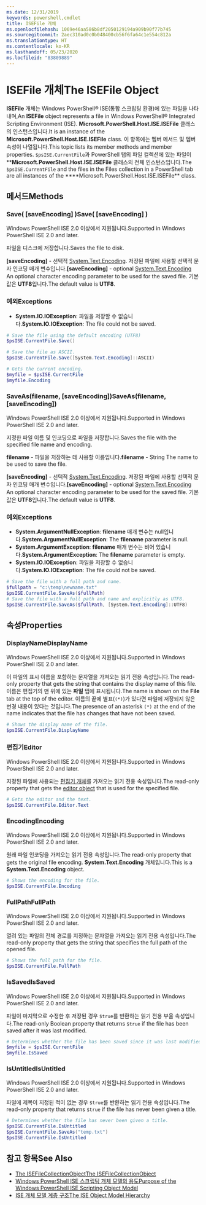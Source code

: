 ```yaml
---
ms.date: 12/31/2019
keywords: powershell,cmdlet
title: ISEFile 개체
ms.openlocfilehash: 1069e46aa586b8df2050129194a909b90f77b745
ms.sourcegitcommit: 2aec310ad0c0b048400cb56f6fa64c1e554c812a
ms.translationtype: HT
ms.contentlocale: ko-KR
ms.lasthandoff: 05/23/2020
ms.locfileid: "83809889"
---
```

# <a name="the-isefile-object"></a><span data-ttu-id="4f19b-103">ISEFile 개체</span><span class="sxs-lookup"><span data-stu-id="4f19b-103">The ISEFile Object</span></span>

<span data-ttu-id="4f19b-104">**ISEFile** 개체는 Windows PowerShell® ISE(통합 스크립팅 환경)에 있는 파일을 나타내며,</span><span class="sxs-lookup"><span data-stu-id="4f19b-104">An **ISEFile** object represents a file in Windows PowerShell® Integrated Scripting Environment (ISE).</span></span> <span data-ttu-id="4f19b-105">**Microsoft.PowerShell.Host.ISE.ISEFile** 클래스의 인스턴스입니다.</span><span class="sxs-lookup"><span data-stu-id="4f19b-105">It is an instance of the **Microsoft.PowerShell.Host.ISE.ISEFile** class.</span></span> <span data-ttu-id="4f19b-106">이 항목에는 멤버 메서드 및 멤버 속성이 나열됩니다.</span><span class="sxs-lookup"><span data-stu-id="4f19b-106">This topic lists its member methods and member properties.</span></span> <span data-ttu-id="4f19b-107">`$psISE.CurrentFile`과 PowerShell 탭의 파일 컬렉션에 있는 파일이 \*\***Microsoft.PowerShell.Host.ISE.ISEFile** 클래스의 전체 인스턴스입니다.</span><span class="sxs-lookup"><span data-stu-id="4f19b-107">The `$psISE.CurrentFile` and the files in the Files collection in a PowerShell tab are all instances of the \*\*\*\*Microsoft.PowerShell.Host.ISE.ISEFile\*\* class.</span></span>

## <a name="methods"></a><span data-ttu-id="4f19b-108">메서드</span><span class="sxs-lookup"><span data-stu-id="4f19b-108">Methods</span></span>

### <a name="save-saveencoding-"></a><span data-ttu-id="4f19b-109">Save\( \[saveEncoding\] \)</span><span class="sxs-lookup"><span data-stu-id="4f19b-109">Save\( \[saveEncoding\] \)</span></span>

<span data-ttu-id="4f19b-110">Windows PowerShell ISE 2.0 이상에서 지원됩니다.</span><span class="sxs-lookup"><span data-stu-id="4f19b-110">Supported in Windows PowerShell ISE 2.0 and later.</span></span>

<span data-ttu-id="4f19b-111">파일을 디스크에 저장합니다.</span><span class="sxs-lookup"><span data-stu-id="4f19b-111">Saves the file to disk.</span></span>

<span data-ttu-id="4f19b-112">**\[saveEncoding\]** - 선택적 [System.Text.Encoding](https://msdn.microsoft.com/library/system.text.encoding.aspx). 저장된 파일에 사용할 선택적 문자 인코딩 매개 변수입니다.</span><span class="sxs-lookup"><span data-stu-id="4f19b-112">**\[saveEncoding\]** - optional [System.Text.Encoding](https://msdn.microsoft.com/library/system.text.encoding.aspx) An optional character encoding parameter to be used for the saved file.</span></span> <span data-ttu-id="4f19b-113">기본값은 **UTF8**입니다.</span><span class="sxs-lookup"><span data-stu-id="4f19b-113">The default value is **UTF8**.</span></span>

### <a name="exceptions"></a><span data-ttu-id="4f19b-114">예외</span><span class="sxs-lookup"><span data-stu-id="4f19b-114">Exceptions</span></span>

- <span data-ttu-id="4f19b-115">**System.IO.IOException**: 파일을 저장할 수 없습니다.</span><span class="sxs-lookup"><span data-stu-id="4f19b-115">**System.IO.IOException**: The file could not be saved.</span></span>

```powershell
# Save the file using the default encoding (UTF8)
$psISE.CurrentFile.Save()

# Save the file as ASCII.
$psISE.CurrentFile.Save([System.Text.Encoding]::ASCII)

# Gets the current encoding.
$myfile = $psISE.CurrentFile
$myfile.Encoding
```

### <a name="saveasfilename-saveencoding"></a><span data-ttu-id="4f19b-116">SaveAs\(filename, \[saveEncoding\]\)</span><span class="sxs-lookup"><span data-stu-id="4f19b-116">SaveAs\(filename, \[saveEncoding\]\)</span></span>

<span data-ttu-id="4f19b-117">Windows PowerShell ISE 2.0 이상에서 지원됩니다.</span><span class="sxs-lookup"><span data-stu-id="4f19b-117">Supported in Windows PowerShell ISE 2.0 and later.</span></span>

<span data-ttu-id="4f19b-118">지정한 파일 이름 및 인코딩으로 파일을 저장합니다.</span><span class="sxs-lookup"><span data-stu-id="4f19b-118">Saves the file with the specified file name and encoding.</span></span>

<span data-ttu-id="4f19b-119">**filename** - 파일을 저장하는 데 사용할 이름입니다.</span><span class="sxs-lookup"><span data-stu-id="4f19b-119">**filename** - String The name to be used to save the file.</span></span>

<span data-ttu-id="4f19b-120">**\[saveEncoding\]** - 선택적 [System.Text.Encoding](https://msdn.microsoft.com/library/system.text.encoding.aspx). 저장된 파일에 사용할 선택적 문자 인코딩 매개 변수입니다.</span><span class="sxs-lookup"><span data-stu-id="4f19b-120">**\[saveEncoding\]** - optional [System.Text.Encoding](https://msdn.microsoft.com/library/system.text.encoding.aspx) An optional character encoding parameter to be used for the saved file.</span></span> <span data-ttu-id="4f19b-121">기본값은 **UTF8**입니다.</span><span class="sxs-lookup"><span data-stu-id="4f19b-121">The default value is **UTF8**.</span></span>

### <a name="exceptions"></a><span data-ttu-id="4f19b-122">예외</span><span class="sxs-lookup"><span data-stu-id="4f19b-122">Exceptions</span></span>

- <span data-ttu-id="4f19b-123">**System.ArgumentNullException**: **filename** 매개 변수는 null입니다.</span><span class="sxs-lookup"><span data-stu-id="4f19b-123">**System.ArgumentNullException**: The **filename** parameter is null.</span></span>
- <span data-ttu-id="4f19b-124">**System.ArgumentException**: **filename** 매개 변수는 비어 있습니다.</span><span class="sxs-lookup"><span data-stu-id="4f19b-124">**System.ArgumentException**: The **filename** parameter is empty.</span></span>
- <span data-ttu-id="4f19b-125">**System.IO.IOException**: 파일을 저장할 수 없습니다.</span><span class="sxs-lookup"><span data-stu-id="4f19b-125">**System.IO.IOException**: The file could not be saved.</span></span>

```powershell
# Save the file with a full path and name.
$fullpath = "c:\temp\newname.txt"
$psISE.CurrentFile.SaveAs($fullPath)
# Save the file with a full path and name and explicitly as UTF8.
$psISE.CurrentFile.SaveAs($fullPath, [System.Text.Encoding]::UTF8)
```

## <a name="properties"></a><span data-ttu-id="4f19b-126">속성</span><span class="sxs-lookup"><span data-stu-id="4f19b-126">Properties</span></span>

### <a name="displayname"></a><span data-ttu-id="4f19b-127">DisplayName</span><span class="sxs-lookup"><span data-stu-id="4f19b-127">DisplayName</span></span>

<span data-ttu-id="4f19b-128">Windows PowerShell ISE 2.0 이상에서 지원됩니다.</span><span class="sxs-lookup"><span data-stu-id="4f19b-128">Supported in Windows PowerShell ISE 2.0 and later.</span></span>

<span data-ttu-id="4f19b-129">이 파일의 표시 이름을 포함하는 문자열을 가져오는 읽기 전용 속성입니다.</span><span class="sxs-lookup"><span data-stu-id="4f19b-129">The read-only property that gets the string that contains the display name of this file.</span></span> <span data-ttu-id="4f19b-130">이름은 편집기의 맨 위에 있는 **파일** 탭에 표시됩니다.</span><span class="sxs-lookup"><span data-stu-id="4f19b-130">The name is shown on the **File** tab at the top of the editor.</span></span> <span data-ttu-id="4f19b-131">이름의 끝에 별표(`(*)`)가 있다면 파일에 저장되지 않은 변경 내용이 있다는 것입니다.</span><span class="sxs-lookup"><span data-stu-id="4f19b-131">The presence of an asterisk `(*)` at the end of the name indicates that the file has changes that have not been saved.</span></span>

```powershell
# Shows the display name of the file.
$psISE.CurrentFile.DisplayName
```

### <a name="editor"></a><span data-ttu-id="4f19b-132">편집기</span><span class="sxs-lookup"><span data-stu-id="4f19b-132">Editor</span></span>

<span data-ttu-id="4f19b-133">Windows PowerShell ISE 2.0 이상에서 지원됩니다.</span><span class="sxs-lookup"><span data-stu-id="4f19b-133">Supported in Windows PowerShell ISE 2.0 and later.</span></span>

<span data-ttu-id="4f19b-134">지정된 파일에 사용되는 [편집기 개체](The-ISEEditor-Object.md)를 가져오는 읽기 전용 속성입니다.</span><span class="sxs-lookup"><span data-stu-id="4f19b-134">The read-only property that gets the [editor object](The-ISEEditor-Object.md) that is used for the specified file.</span></span>

```powershell
# Gets the editor and the text.
$psISE.CurrentFile.Editor.Text
```

### <a name="encoding"></a><span data-ttu-id="4f19b-135">Encoding</span><span class="sxs-lookup"><span data-stu-id="4f19b-135">Encoding</span></span>

<span data-ttu-id="4f19b-136">Windows PowerShell ISE 2.0 이상에서 지원됩니다.</span><span class="sxs-lookup"><span data-stu-id="4f19b-136">Supported in Windows PowerShell ISE 2.0 and later.</span></span>

<span data-ttu-id="4f19b-137">원래 파일 인코딩을 가져오는 읽기 전용 속성입니다.</span><span class="sxs-lookup"><span data-stu-id="4f19b-137">The read-only property that gets the original file encoding.</span></span> <span data-ttu-id="4f19b-138">**System.Text.Encoding** 개체입니다.</span><span class="sxs-lookup"><span data-stu-id="4f19b-138">This is a **System.Text.Encoding** object.</span></span>

```powershell
# Shows the encoding for the file.
$psISE.CurrentFile.Encoding
```

### <a name="fullpath"></a><span data-ttu-id="4f19b-139">FullPath</span><span class="sxs-lookup"><span data-stu-id="4f19b-139">FullPath</span></span>

<span data-ttu-id="4f19b-140">Windows PowerShell ISE 2.0 이상에서 지원됩니다.</span><span class="sxs-lookup"><span data-stu-id="4f19b-140">Supported in Windows PowerShell ISE 2.0 and later.</span></span>

<span data-ttu-id="4f19b-141">열려 있는 파일의 전체 경로를 지정하는 문자열을 가져오는 읽기 전용 속성입니다.</span><span class="sxs-lookup"><span data-stu-id="4f19b-141">The read-only property that gets the string that specifies the full path of the opened file.</span></span>

```powershell
# Shows the full path for the file.
$psISE.CurrentFile.FullPath
```

### <a name="issaved"></a><span data-ttu-id="4f19b-142">IsSaved</span><span class="sxs-lookup"><span data-stu-id="4f19b-142">IsSaved</span></span>

<span data-ttu-id="4f19b-143">Windows PowerShell ISE 2.0 이상에서 지원됩니다.</span><span class="sxs-lookup"><span data-stu-id="4f19b-143">Supported in Windows PowerShell ISE 2.0 and later.</span></span>

<span data-ttu-id="4f19b-144">파일이 마지막으로 수정한 후 저장된 경우 `$true`를 반환하는 읽기 전용 부울 속성입니다.</span><span class="sxs-lookup"><span data-stu-id="4f19b-144">The read-only Boolean property that returns `$true` if the file has been saved after it was last modified.</span></span>

```powershell
# Determines whether the file has been saved since it was last modified.
$myfile = $psISE.CurrentFile
$myfile.IsSaved
```

### <a name="isuntitled"></a><span data-ttu-id="4f19b-145">IsUntitled</span><span class="sxs-lookup"><span data-stu-id="4f19b-145">IsUntitled</span></span>

<span data-ttu-id="4f19b-146">Windows PowerShell ISE 2.0 이상에서 지원됩니다.</span><span class="sxs-lookup"><span data-stu-id="4f19b-146">Supported in Windows PowerShell ISE 2.0 and later.</span></span>

<span data-ttu-id="4f19b-147">파일에 제목이 지정된 적이 없는 경우 `$true`를 반환하는 읽기 전용 속성입니다.</span><span class="sxs-lookup"><span data-stu-id="4f19b-147">The read-only property that returns `$true` if the file has never been given a title.</span></span>

```powershell
# Determines whether the file has never been given a title.
$psISE.CurrentFile.IsUntitled
$psISE.CurrentFile.SaveAs("temp.txt")
$psISE.CurrentFile.IsUntitled
```

## <a name="see-also"></a><span data-ttu-id="4f19b-148">참고 항목</span><span class="sxs-lookup"><span data-stu-id="4f19b-148">See Also</span></span>

- [<span data-ttu-id="4f19b-149">The ISEFileCollectionObject</span><span class="sxs-lookup"><span data-stu-id="4f19b-149">The ISEFileCollectionObject</span></span>](The-ISEFileCollection-Object.md)
- [<span data-ttu-id="4f19b-150">Windows PowerShell ISE 스크립팅 개체 모델의 용도</span><span class="sxs-lookup"><span data-stu-id="4f19b-150">Purpose of the Windows PowerShell ISE Scripting Object Model</span></span>](Purpose-of-the-Windows-PowerShell-ISE-Scripting-Object-Model.md)
- [<span data-ttu-id="4f19b-151">ISE 개체 모델 계층 구조</span><span class="sxs-lookup"><span data-stu-id="4f19b-151">The ISE Object Model Hierarchy</span></span>](The-ISE-Object-Model-Hierarchy.md)
